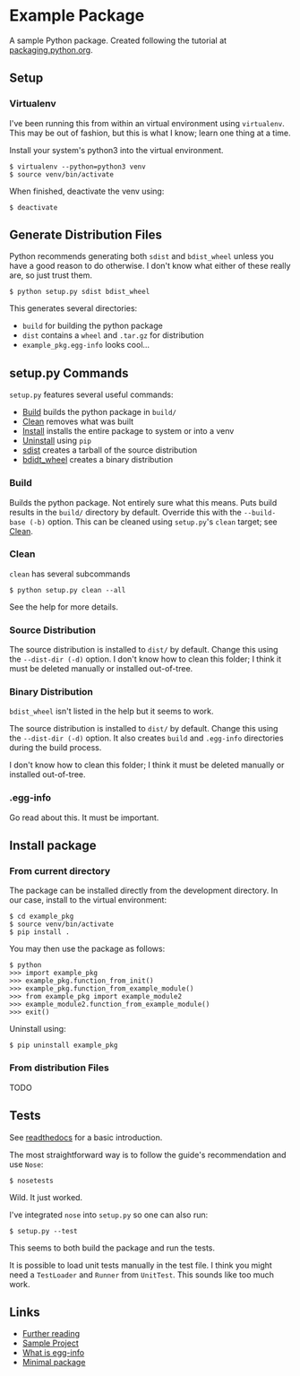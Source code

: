 # Example Package

A sample Python package.
Created following the tutorial at [packaging.python.org](https://packaging.python.org/tutorials/packaging-projects/).

## Setup

### Virtualenv

I've been running this from within an virtual environment using `virtualenv`.
This may be out of fashion, but this is what I know; learn one thing at a time.

Install your system's python3 into the virtual environment.

```
$ virtualenv --python=python3 venv
$ source venv/bin/activate
```

When finished, deactivate the venv using:
```
$ deactivate
```

## Generate Distribution Files

Python recommends generating both `sdist` and `bdist_wheel` unless you have
a good reason to do otherwise.
I don't know what either of these really are, so just trust them.

```
$ python setup.py sdist bdist_wheel
```

This generates several directories:

  * `build` for building the python package
  * `dist` contains a `wheel` and `.tar.gz` for distribution
  * `example_pkg.egg-info` looks cool...

## setup.py Commands

`setup.py` features several useful commands:

  * [Build](#build) builds the python package in `build/`
  * [Clean](#clean) removes what was built
  * [Install](#install) installs the entire package to system or into a venv
  * [Uninstall](#uninstall) using `pip`
  * [sdist](#source-distribution) creates a tarball of the source distribution
  * [bdidt_wheel](#binary-distribution) creates a binary distribution

### Build

Builds the python package. Not entirely sure what this means.
Puts build results in the `build/` directory by default.
Override this with the `--build-base (-b)` option.
This can be cleaned using `setup.py`'s `clean` target; see [Clean](#clean).

### Clean

`clean` has several subcommands

```
$ python setup.py clean --all
```

See the help for more details.

### Source Distribution

The source distribution is installed to `dist/` by default.
Change this using the `--dist-dir (-d)` option.
I don't know how to clean this folder; I think it must be deleted manually or
installed out-of-tree.

### Binary Distribution

`bdist_wheel` isn't listed in the help but it seems to work.

The source distribution is installed to `dist/` by default.
Change this using the `--dist-dir (-d)` option.
It also creates `build` and `.egg-info` directories during the build process.

I don't know how to clean this folder; I think it must be deleted manually or
installed out-of-tree.

### .egg-info

Go read about this. It must be important.

## Install package

### From current directory

The package can be installed directly from the development directory.
In our case, install to the virtual environment:

```
$ cd example_pkg
$ source venv/bin/activate
$ pip install .
```

You may then use the package as follows:
```
$ python
>>> import example_pkg
>>> example_pkg.function_from_init()
>>> example_pkg.function_from_example_module()
>>> from example_pkg import example_module2
>>> example_module2.function_from_example_module()
>>> exit()
```

Uninstall using:
```
$ pip uninstall example_pkg
```


### From distribution Files

TODO


## Tests

See [readthedocs](https://python-packaging.readthedocs.io/en/latest/testing.html)
for a basic introduction.

The most straightforward way is to follow the guide's recommendation and use `Nose`:

```
$ nosetests
```
Wild. It just worked.

I've integrated `nose` into `setup.py` so one can also run:

```
$ setup.py --test
```

This seems to both build the package and run the tests.

It is possible to load unit tests manually in the test file.
I think you might need a `TestLoader` and `Runner` from `UnitTest`.
This sounds like too much work.


## Links

  * [Further reading](https://packaging.python.org/guides/distributing-packages-using-setuptools/)
  * [Sample Project](https://github.com/pypa/sampleproject/blob/master/setup.cfg)
  * [What is egg-info](https://stackoverflow.com/questions/3779915/why-does-python-setup-py-sdist-create-unwanted-project-egg-info-in-project-r)
  * [Minimal package](http://python-packaging.readthedocs.io/en/latest/minimal.html)
